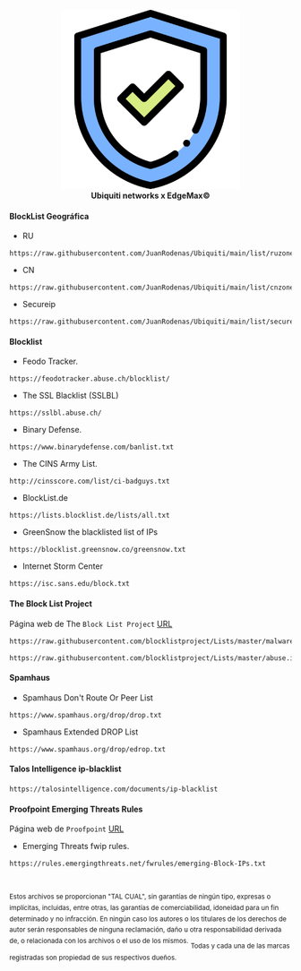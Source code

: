 <p align="center">
    <a href="https://www.ui.com/">
        <img src="https://github.com/JuanRodenas/Ubiquiti/blob/main/files/shield.png" alt="UbiquitiXEdgeMax" width="320"/>
    </a>
    <br>
    <strong>Ubiquiti networks x EdgeMax©</strong>
</p>
<!-- markdownlint-enable MD033 -->

#### BlockList Geográfica
- RU
~~~
https://raw.githubusercontent.com/JuanRodenas/Ubiquiti/main/list/ruzone.raw
~~~

- CN
~~~
https://raw.githubusercontent.com/JuanRodenas/Ubiquiti/main/list/cnzone.raw
~~~

- Secureip
~~~
https://raw.githubusercontent.com/JuanRodenas/Ubiquiti/main/list/secureip.raw
~~~

#### Blocklist
- Feodo Tracker.
~~~
https://feodotracker.abuse.ch/blocklist/
~~~

- The SSL Blacklist (SSLBL)
~~~
https://sslbl.abuse.ch/
~~~

- Binary Defense.
~~~
https://www.binarydefense.com/banlist.txt
~~~

- The CINS Army List.
~~~
http://cinsscore.com/list/ci-badguys.txt
~~~

- BlockList.de
~~~
https://lists.blocklist.de/lists/all.txt
~~~

- GreenSnow the blacklisted list of IPs
~~~
https://blocklist.greensnow.co/greensnow.txt
~~~

- Internet Storm Center
~~~
https://isc.sans.edu/block.txt
~~~

#### The Block List Project
Página web de The `Block List Project` [URL](https://github.com/blocklistproject/Lists)
~~~
https://raw.githubusercontent.com/blocklistproject/Lists/master/malware.ip
~~~
~~~
https://raw.githubusercontent.com/blocklistproject/Lists/master/abuse.ip
~~~

#### Spamhaus
- Spamhaus Don't Route Or Peer List
~~~
https://www.spamhaus.org/drop/drop.txt
~~~

- Spamhaus Extended DROP List
~~~
https://www.spamhaus.org/drop/edrop.txt
~~~

#### Talos Intelligence ip-blacklist
~~~
https://talosintelligence.com/documents/ip-blacklist
~~~


#### Proofpoint Emerging Threats Rules

Página web de `Proofpoint` [URL](https://rules.emergingthreats.net/)

- Emerging Threats fwip rules.
~~~
https://rules.emergingthreats.net/fwrules/emerging-Block-IPs.txt
~~~

&nbsp;

<sup>Estos archivos se proporcionan "TAL CUAL", sin garantías de ningún tipo, expresas o implícitas, incluidas, entre otras, las garantías de comerciabilidad, idoneidad para un fin determinado y no infracción. En ningún caso los autores o los titulares de los derechos de autor serán responsables de ninguna reclamación, daño u otra responsabilidad derivada de, o relacionada con los archivos o el uso de los mismos.</sup>
<sub>Todas y cada una de las marcas registradas son propiedad de sus respectivos dueños.</sub>